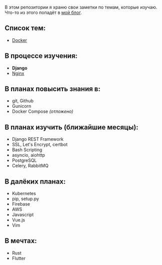 В этом репозитории я храню свои заметки по темам, которые изучаю. Что-то из этого попадёт в [мой блог]().

## Список тем:
* [Docker](docker/README.md)

## В процессе изучения:
* __Django__
* [Nginx](nginx/README.md)

## В планах повысить знания в:
* git, Github
* Gunicorn
* Docker Compose *(отложено)*

## В планах изучить (ближайшие месяцы):
* Django REST Framework
* SSL, Let's Encrypt, certbot
* Bash Scripting
* asyncio, aiohttp
* PostgreSQL
* Celery, RabbitMQ

## В далёких планах:
* Kubernetes
* pip, setup.py
* Firebase
* AWS
* Javascript
* Vue.js
* Vim

## В мечтах:
* Rust
* Flutter